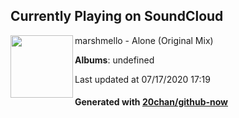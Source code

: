 ## Currently Playing on SoundCloud

[<img align="left" width="100" src="https://i1.sndcdn.com/artworks-000162741334-9pxh3m-t120x120.jpg">](https://soundcloud.com/marshmellomusic/alone)

marshmello - Alone (Original Mix)

**Albums**: undefined

Last updated at 07/17/2020 17:19

#### Generated with [20chan/github-now](https://github.com/20chan/github-now)


<!--
**20chan/20chan** is a ✨ _special_ ✨ repository because its `README.md` (this file) appears on your GitHub profile.

Here are some ideas to get you started:

- 🔭 I’m currently working on ...
- 🌱 I’m currently learning ...
- 👯 I’m looking to collaborate on ...
- 🤔 I’m looking for help with ...
- 💬 Ask me about ...
- 📫 How to reach me: ...
- 😄 Pronouns: ...
- ⚡ Fun fact: ...
-->
